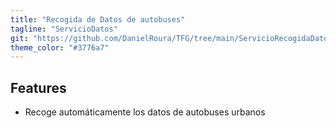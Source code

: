 ```yaml
---
title: "Recogida de Datos de autobuses"
tagline: "ServicioDatos"
git: "https://github.com/DanielRoura/TFG/tree/main/ServicioRecogidaDatos"
theme_color: "#3776a7"
---
```


## Features

- Recoge automáticamente los datos de autobuses urbanos
